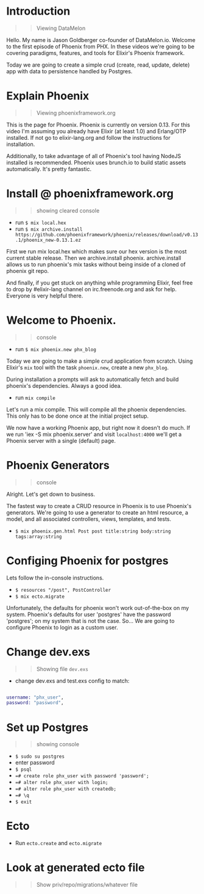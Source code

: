 # Introduction

>> Viewing DataMelon

Hello. My name is Jason Goldberger co-founder of DataMelon.io.  Welcome to the first episode of Phoenix from PHX. In these videos we're going to be covering
paradigms, features, and tools for Elixir's Phoenix framework.

Today we are going to create a simple crud (create, read, update, delete) app with data to persistence handled by Postgres.


# Explain Phoenix

>> Viewing phoenixframework.org

This is the page for Phoenix. Phoenix is currently on version 0.13. For this video I'm assuming you already have Elixir (at least 1.0) and Erlang/OTP installed. If not go to elixir-lang.org and follow the instructions for installation.

Additionally, to take advantage of all of Phoenix's tool having NodeJS installed is recommended. Phoenix uses brunch.io to build static assets automatically. It's pretty fantastic.


# Install @ phoenixframework.org

>> showing cleared console

+ run `$ mix local.hex`
+ run `$ mix archive.install https://github.com/phoenixframework/phoenix/releases/download/v0.13.1/phoenix_new-0.13.1.ez`


First we run mix local.hex which makes sure our hex version is the most current stable release. Then we archive.install phoenix. archive.install allows us to run phoenix's mix tasks without being inside of a cloned of phoenix git repo.

And finally, if you get stuck on anything while programming Elixir, feel free to drop by #elixir-lang channel on irc.freenode.org and ask for help. Everyone is very helpful there.


# Welcome to Phoenix.

>> console

+ run `$ mix phoenix.new phx_blog`

Today we are going to make a simple crud application from scratch. Using Elixir's `mix` tool with the task `phoenix.new`, create a new `phx_blog`.

During installation a prompts will ask to automatically fetch and build phoenix's dependencies. Always a good idea.

+ run `mix compile`

Let's run a mix compile. This will compile all the phoenix dependencies. This only has to be done once at the initial project setup.

We now have a working Phoenix app, but right now it doesn't do much.
If we run 'iex -S mix phoenix.server' and visit `localhost:4000` we'll get a Phoenix server with a single (default) page.

# Phoenix Generators

>> console

Alright. Let's get down to business.

The fastest way to create a CRUD resource in Phoenix is to use Phoenix's generators. We're going to use a generator to create an html resource, a model, and all associated controllers, views, templates, and tests.

+ `$ mix phoenix.gen.html Post post title:string body:string tags:array:string`


# Configing Phoenix for postgres

Lets follow the in-console instructions.

+ `$ resources "/post", PostController`
+ `$ mix ecto.migrate`

Unfortunately, the defaults for phoenix won't work out-of-the-box on my system. Phoenix's defaults for user 'postgres' have the password 'postgres'; on my system that is not the case. So... We are going to configure Phoenix to login as a custom user.

# Change dev.exs

>> Showing file `dev.exs`

+ change dev.exs and test.exs config to match:

``` elixir

username: "phx_user",
password: "password",

```
# Set up Postgres

>> showing console

+ `$ sudo su postgres`
+ enter password
+ `$ psql`
+ `=# create role phx_user with password 'password';`
+ `=# alter role phx_user with login;`
+ `=# alter role phx_user with createdb;`
+ `=# \q`
+ `$ exit`

# Ecto

 + Run `ecto.create` and `ecto.migrate`

# Look at generated ecto file

>> Show priv/repo/migrations/whatever file








